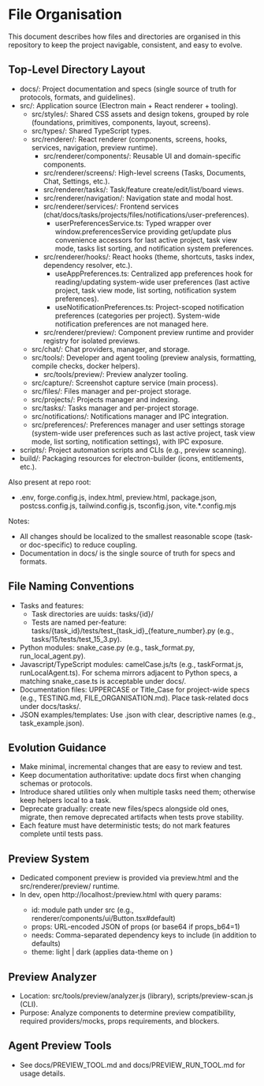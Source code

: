 # File Organisation

This document describes how files and directories are organised in this repository to keep the project navigable, consistent, and easy to evolve.

## Top-Level Directory Layout
- docs/: Project documentation and specs (single source of truth for protocols, formats, and guidelines).
- src/: Application source (Electron main + React renderer + tooling).
  - src/styles/: Shared CSS assets and design tokens, grouped by role (foundations, primitives, components, layout, screens).
  - src/types/: Shared TypeScript types.
  - src/renderer/: React renderer (components, screens, hooks, services, navigation, preview runtime).
    - src/renderer/components/: Reusable UI and domain-specific components.
    - src/renderer/screens/: High-level screens (Tasks, Documents, Chat, Settings, etc.).
    - src/renderer/tasks/: Task/feature create/edit/list/board views.
    - src/renderer/navigation/: Navigation state and modal host.
    - src/renderer/services/: Frontend services (chat/docs/tasks/projects/files/notifications/user-preferences).
      - userPreferencesService.ts: Typed wrapper over window.preferencesService providing get/update plus convenience accessors for last active project, task view mode, tasks list sorting, and notification system preferences.
    - src/renderer/hooks/: React hooks (theme, shortcuts, tasks index, dependency resolver, etc.).
      - useAppPreferences.ts: Centralized app preferences hook for reading/updating system-wide user preferences (last active project, task view mode, list sorting, notification system preferences).
      - useNotificationPreferences.ts: Project-scoped notification preferences (categories per project). System-wide notification preferences are not managed here.
    - src/renderer/preview/: Component preview runtime and provider registry for isolated previews.
  - src/chat/: Chat providers, manager, and storage.
  - src/tools/: Developer and agent tooling (preview analysis, formatting, compile checks, docker helpers).
    - src/tools/preview/: Preview analyzer tooling.
  - src/capture/: Screenshot capture service (main process).
  - src/files/: Files manager and per-project storage.
  - src/projects/: Projects manager and indexing.
  - src/tasks/: Tasks manager and per-project storage.
  - src/notifications/: Notifications manager and IPC integration.
  - src/preferences/: Preferences manager and user settings storage (system-wide user preferences such as last active project, task view mode, list sorting, notification settings), with IPC exposure.
- scripts/: Project automation scripts and CLIs (e.g., preview scanning).
- build/: Packaging resources for electron-builder (icons, entitlements, etc.).

Also present at repo root:
- .env, forge.config.js, index.html, preview.html, package.json, postcss.config.js, tailwind.config.js, tsconfig.json, vite.*.config.mjs

Notes:
- All changes should be localized to the smallest reasonable scope (task- or doc-specific) to reduce coupling.
- Documentation in docs/ is the single source of truth for specs and formats.

## File Naming Conventions
- Tasks and features:
  - Task directories are uuids: tasks/{id}/
  - Tests are named per-feature: tasks/{task_id}/tests/test_{task_id}_{feature_number}.py (e.g., tasks/15/tests/test_15_3.py).
- Python modules: snake_case.py (e.g., task_format.py, run_local_agent.py).
- Javascript/TypeScript modules: camelCase.js/ts (e.g., taskFormat.js, runLocalAgent.ts). For schema mirrors adjacent to Python specs, a matching snake_case.ts is acceptable under docs/.
- Documentation files: UPPERCASE or Title_Case for project-wide specs (e.g., TESTING.md, FILE_ORGANISATION.md). Place task-related docs under docs/tasks/.
- JSON examples/templates: Use .json with clear, descriptive names (e.g., task_example.json).

## Evolution Guidance
- Make minimal, incremental changes that are easy to review and test.
- Keep documentation authoritative: update docs first when changing schemas or protocols.
- Introduce shared utilities only when multiple tasks need them; otherwise keep helpers local to a task.
- Deprecate gradually: create new files/specs alongside old ones, migrate, then remove deprecated artifacts when tests prove stability.
- Each feature must have deterministic tests; do not mark features complete until tests pass.

## Preview System
- Dedicated component preview is provided via preview.html and the src/renderer/preview/ runtime.
- In dev, open http://localhost:<vite-port>/preview.html with query params:
  - id: module path under src (e.g., renderer/components/ui/Button.tsx#default)
  - props: URL-encoded JSON of props (or base64 if props_b64=1)
  - needs: Comma-separated dependency keys to include (in addition to defaults)
  - theme: light | dark (applies data-theme on <html>)

## Preview Analyzer
- Location: src/tools/preview/analyzer.js (library), scripts/preview-scan.js (CLI).
- Purpose: Analyze components to determine preview compatibility, required providers/mocks, props requirements, and blockers.

## Agent Preview Tools
- See docs/PREVIEW_TOOL.md and docs/PREVIEW_RUN_TOOL.md for usage details.
